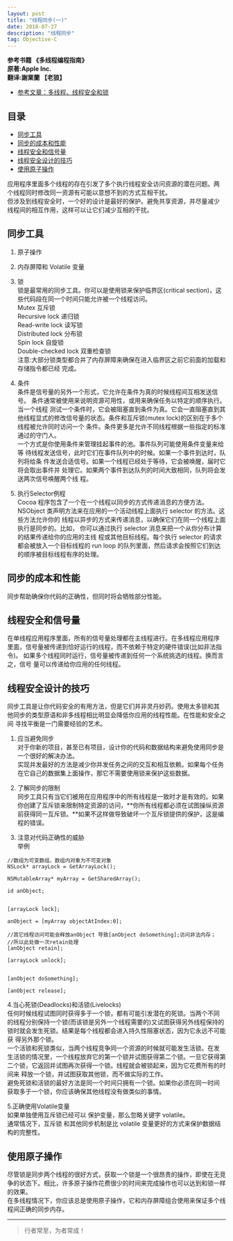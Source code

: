 ```yaml
---
layout: post
title: "线程同步(一)"
date: 2018-07-27
description: "线程同步"
tag: Objective-C
---
```







**参考书籍 《多线程编程指南》**   
**原著:Apple Inc.**    
**翻译:謝業蘭 【老狼】**   



- [参考文章：多线程、线程安全和锁](https://www.jianshu.com/p/40ed9383aa3f)


## 目录


* [同步工具](#content0)
* [同步的成本和性能](#content1)
* [线程安全和信号量](#content2)
* [线程安全设计的技巧](#content3)
* [使用原子操作](#content3)






应用程序里面多个线程的存在引发了多个执行线程安全访问资源的潜在问题。两 个线程同时修改同一资源有可能以意想不到的方式互相干扰。    
但涉及到线程安全时，一个好的设计是最好的保护。避免共享资源，并尽量减少 线程间的相互作用，这样可以让它们减少互相的干扰。    



<!-- ************************************************ -->
## <a id="content0"></a>同步工具


1. 原子操作

2. 内存屏障和 Volatile 变量

3.  锁   
锁是最常用的同步工具。你可以是使用锁来保护临界区(critical section)，这 些代码段在同一个时间只能允许被一个线程访问。    
Mutex 互斥锁    
Recursive lock 递归锁   
Read-write lock 读写锁   
Distributed lock 分布锁   
Spin lock 自旋锁     
Double-checked lock 双重检查锁    
注意:大部分锁类型都合并了内存屏障来确保在进入临界区之前它前面的加载和存储指令都已经 完成。

4. 条件   
条件是信号量的另外一个形式，它允许在条件为真的时候线程间互相发送信号。 条件通常被使用来说明资源可用性，或用来确保任务以特定的顺序执行。当一个线程 测试一个条件时，它会被阻塞直到条件为真。它会一直阻塞直到其他线程显式的修改信号量的状态。条件和互斥锁(mutex lock)的区别在于多个线程被允许同时访问一个 条件。条件更多是允许不同线程根据一些指定的标准通过的守门人。    
一个方式是你使用条件来管理挂起事件的池。事件队列可能使用条件变量来给等 待线程发送信号，此时它们在事件队列中的时候。如果一个事件到达时，队列将给条 件发送合适信号。如果一个线程已经处于等待，它会被唤醒，届时它将会取出事件并 处理它。如果两个事件到达队列的时间大致相同，队列将会发送两次信号唤醒两个线 程。

5. 执行Selector例程    
Cocoa 程序包含了一个在一个线程以同步的方式传递消息的方便方法。NSObject 类声明方法来在应用的一个活动线程上面执行 selector 的方法。这些方法允许你的 线程以异步的方式来传递消息，以确保它们在同一个线程上面执行是同步的。比如， 你可以通过执行 selector 消息来把一个从你分布计算的结果传递给你的应用的主线 程或其他目标线程。每个执行 selector 的请求都会被放入一个目标线程的 run loop 的队列里面，然后请求会按照它们到达的顺序被目标线程有序的处理。

<!-- ************************************************ -->
## <a id="content1"></a>同步的成本和性能

同步帮助确保你代码的正确性，但同时将会牺牲部分性能。


<!-- ************************************************ -->
## <a id="content2"></a>线程安全和信号量

在单线程应用程序里面，所有的信号量处理都在主线程进行。在多线程应用程序 里面，信号量被传递到恰好运行的线程，而不依赖于特定的硬件错误(比如非法指令)。 如果多个线程同时运行，信号量被传递到任何一个系统挑选的线程。换而言之，信号 量可以传递给你应用的任何线程。

 
<!-- ************************************************ -->
## <a id="content3"></a>线程安全设计的技巧

同步工具是让你代码安全的有用方法，但是它们并非灵丹妙药。使用太多锁和其 他同步的类型原语和非多线程相比明显会降低你应用的线程性能。在性能和安全之间 寻找平衡是一门需要经验的艺术。  

1. 应当避免同步   
对于你新的项目，甚至已有项目，设计你的代码和数据结构来避免使用同步是一个很好的解决办法。    
实现并发最好的方法是减少你并发任务之间的交互和相互依赖。如果每个任务在它自己的数据集上面操作，那它不需要使用锁来保护这些数据。

2. 了解同步的限制    
同步工具只有当它们被用在应用程序中的所有线程是一致时才是有效的。如果你创建了互斥锁来限制特定资源的访问，**你所有线程都必须在试图操纵资源前获得同一互斥锁。**如果不这样做导致破坏一个互斥锁提供的保护，这是编程的错误。

3. 注意对代码正确性的威胁     
举例    

```objc
//数组为可变数组，数组内对象为不可变对象
NSLock* arrayLock = GetArrayLock();
   
NSMutableArray* myArray = GetSharedArray();
   
id anObject;
   
   
[arrayLock lock];
   
anObject = [myArray objectAtIndex:0];
   
//其它线程访问可能会释放anObject 导致[anObject doSomething];访问非法内存； 
//所以此处做一次retain处理
[anObject retain];
   
[arrayLock unlock];
   
   
[anObject doSomething];
   
[anObject release];
```

4.当心死锁(Deadlocks)和活锁(Livelocks)     
任何时候线程试图同时获得多于一个锁，都有可能引发潜在的死锁。当两个不同 的线程分别保持一个锁(而该锁是另外一个线程需要的)又试图获得另外线程保持的 锁时就会发生死锁。结果是每个线程都会进入持久性阻塞状态，因为它永远不可能获 得另外那个锁。   
一个活锁和死锁类似，当两个线程竞争同一个资源的时候就可能发生活锁。在发 生活锁的情况里，一个线程放弃它的第一个锁并试图获得第二个锁。一旦它获得第二个锁，它返回并试图再次获得一个锁。线程就会被锁起来，因为它花费所有的时间来 释放一个锁，并试图获取其他锁，而不做实际的工作。   
避免死锁和活锁的最好方法是同一个时间只拥有一个锁。如果你必须在同一时间 获取多于一个锁，你应该确保其他线程没有做类似的事情。

5.正确使用Volatile变量    
如果单独使用互斥锁已经可以 保护变量，那么忽略关键字 volatile。    
通常情况下，互斥锁 和其他同步机制是比 volatile 变量更好的方式来保护数据结构的完整性。    



<!-- ************************************************ -->
## <a id="content4"></a>使用原子操作

尽管锁是同步两个线程的很好方式，获取一个锁是一个很昂贵的操作，即使在无竞争的状态下。相比，许多原子操作花费很少的时间来完成操作也可以达到和锁一样的效果。    
在多线程情况下，你应该总是使用原子操作，它和内存屏障组合使用来保证多个线程间正确的同步内存。






----------
>  行者常至，为者常成！


